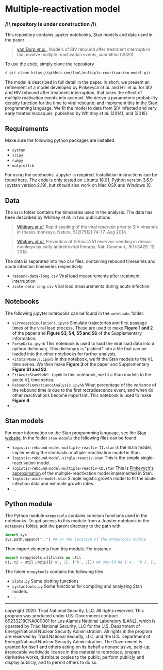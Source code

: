 # Multiple-reactivation model

### /!\ repository is under construction /!\

This repository contains jupyter notebooks, Stan models and data used in the paper

> [van Dorp *et al.*](https://insert.doi.here), Models of SIV rebound after treatment interruption that involve multiple reactivation events, submitted (2020)

To use the code, simply clone the repository

```bash
$ git clone https://github.com/lanl/multiple-reactivation-model.git
```

The model is described in full detail in the paper. In short, we present an refinement of a model developed by Pinkevych *et al.* and Hill *et al.* for SIV and HIV rebound after treatment interruption, that takes the effect of multiple reativation events into account. We derive a parameteric probability density function for the time to viral rebound, and implement this in the Stan programming language. We fit the model to data from SIV infected and very early treated macaques, published by Whitney *et al.* (2014), and (2018).

## Requirements

Make sure the following python packages are installed

- `pystan`
- `scipy`
- `numpy`
- `matplotlib`

For using the notebooks, Jupyter is required. 
Installation instructions can be found [here](https://jupyter.org/).
The code is only tested on Ubuntu 18.01, Python version 3.6.9 (pystan version 2.19), 
but *should* also work on Mac OSX and Windows 10.

## Data

The `data` folder contains the timeseries used in the analysis. The data has been described 
by Whitney *et al.* in two publications 

> [Whitney *et al.*](https://doi.org/10.1038/nature13594) Rapid seeding of the viral reservoir prior to SIV viraemia in rhesus monkeys. Nature, 512(7512):74-77, Aug 2014.

> [Whitney *et al.*](https://doi.org/10.1038/s41467-018-07881-9) Prevention of SIVmac251 reservoir seeding in rhesus monkeys by early antiretroviral therapy. Nat. Commun., 9(1):5429, 12 2018.

The data is separated into two csv files, containing rebound timeseries and acute infection timeseries respectively.

- `rebound-data-long.csv` Viral load measurements after treatment interruption
- `acute-data-long.csv` Viral load measurements during acute infection

## Notebooks

The following jupyter notebooks can be found in the `notebooks` folder:

- `VLProcessSimulations.ipynb` Simulate trajectories and first passage times of the viral load process. These are used to make **Figure 1 and 2** of the paper and **Figure S3, S4, S5 and S6** of the Supplementary Information.
- `ParseData.ipynb` This notebook is used to load the viral load data into a python dictionary. This dictionary is "pickled" into a file that can be loaded into the other notebooks for further analysis.
- `FitStanModels.ipynb` In this notebook, we fit the Stan models to the VL time series. We then make **Figure 3** of the paper and Supplementary **Figure S1 and S2**.
- `FitAcuteStanModel.ipynb` In this notebook, we fit a Stan models to the acute VL time series.
- `ReboundTimeVarianceAnalysis.ipynb` What percentage of the variance of the rebound time is due to the first recrudescence event, and when do other reactivations become important. This notebook is used to make **Figure 4**.
- ...

## Stan models

For more information on the Stan programming language, 
see the [Stan website](https://mc-stan.org/).
In the folder `stan-models` the following files can be found

- `logistic-rebound-model-multiple-reactiv-II.stan` is the main model, implementing the stochastic multiple-reactivation model in Stan. 
- `logistic-rebound-model-single-reactiv.stan` This is the simple single-reactivation model.
- `logistic-rebound-model-multiple-reactiv-CD.stan` This is [Pinkevych's approximation](https://dx.doi.org/10.1371%2Fjournal.ppat.1005740) of the multiple-reactivation model implemented in Stan.
- `logistic-acute-model.stan` Simple logistic growth model to fit the acute infection data and estimate growth rates.
- ...

## Python module

The Python module `mrmpytools` contains common functions used in the notebooks.
To get access to this module from a Jupyter notebook in the `notebooks` folder, 
add the parent directory to the path with

```py
import sys
sys.path.append("..") ## or the location of the mrmpytools module
```

Then import elements from this module. For instance 

```py
import mrmpytools.utilities as util
x1, x2 = util.unzip([('a', 1), ('b', 2)]) ## should be ['a', 'b'], [1, 2]
```

The folder `mrmpytools` contains the following files

- `plots.py` Some plotting functions
- `pystantools.py` Some functions for compiling and analyzing Stan models.
- ...

_______________________________________________________________


copyright 2020. Triad National Security, LLC. All rights reserved.
This program was produced under U.S. Government contract 89233218CNA000001 for Los Alamos
National Laboratory (LANL), which is operated by Triad National Security, LLC for the U.S.
Department of Energy/National Nuclear Security Administration. All rights in the program are
reserved by Triad National Security, LLC, and the U.S. Department of Energy/National Nuclear
Security Administration. The Government is granted for itself and others acting on its behalf a
nonexclusive, paid-up, irrevocable worldwide license in this material to reproduce, prepare
derivative works, distribute copies to the public, perform publicly and display publicly, and to permit
others to do so.
